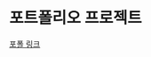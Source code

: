 # 포트폴리오 프로젝트
[포폴 링크](https://noisy-koi-ed7.notion.site/Tiny-Dungeon-10bb7e84081880b1b50ce40f0b29235e?pvs=4)
